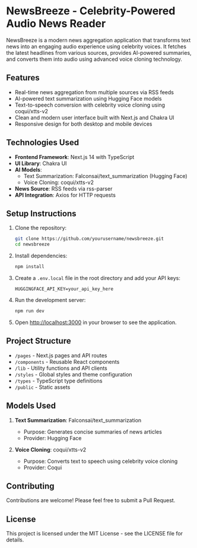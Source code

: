 # NewsBreeze - Celebrity-Powered Audio News Reader

NewsBreeze is a modern news aggregation application that transforms text news into an engaging audio experience using celebrity voices. It fetches the latest headlines from various sources, provides AI-powered summaries, and converts them into audio using advanced voice cloning technology.

## Features

- Real-time news aggregation from multiple sources via RSS feeds
- AI-powered text summarization using Hugging Face models
- Text-to-speech conversion with celebrity voice cloning using coqui/xtts-v2
- Clean and modern user interface built with Next.js and Chakra UI
- Responsive design for both desktop and mobile devices

## Technologies Used

- **Frontend Framework**: Next.js 14 with TypeScript
- **UI Library**: Chakra UI
- **AI Models**:
  - Text Summarization: Falconsai/text_summarization (Hugging Face)
  - Voice Cloning: coqui/xtts-v2
- **News Source**: RSS feeds via rss-parser
- **API Integration**: Axios for HTTP requests

## Setup Instructions

1. Clone the repository:
   ```bash
   git clone https://github.com/yourusername/newsbreeze.git
   cd newsbreeze
   ```

2. Install dependencies:
   ```bash
   npm install
   ```

3. Create a `.env.local` file in the root directory and add your API keys:
   ```
   HUGGINGFACE_API_KEY=your_api_key_here
   ```

4. Run the development server:
   ```bash
   npm run dev
   ```

5. Open [http://localhost:3000](http://localhost:3000) in your browser to see the application.

## Project Structure

- `/pages` - Next.js pages and API routes
- `/components` - Reusable React components
- `/lib` - Utility functions and API clients
- `/styles` - Global styles and theme configuration
- `/types` - TypeScript type definitions
- `/public` - Static assets

## Models Used

1. **Text Summarization**: Falconsai/text_summarization
   - Purpose: Generates concise summaries of news articles
   - Provider: Hugging Face

2. **Voice Cloning**: coqui/xtts-v2
   - Purpose: Converts text to speech using celebrity voice cloning
   - Provider: Coqui

## Contributing

Contributions are welcome! Please feel free to submit a Pull Request.

## License

This project is licensed under the MIT License - see the LICENSE file for details. 